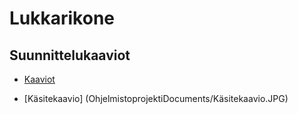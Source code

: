 # Lukkarikone

## Suunnittelukaaviot
- [Kaaviot](OhjelmistoprojektiDocuments/Kaaviot.docx)

- [Käsitekaavio] (OhjelmistoprojektiDocuments/Käsitekaavio.JPG)
